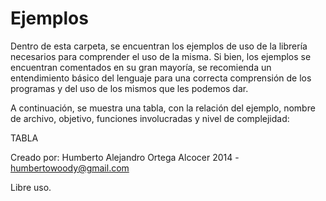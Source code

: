Ejemplos
========


Dentro de esta carpeta, se encuentran los ejemplos de uso de la librería necesarios para comprender
el uso de la misma. Si bien, los ejemplos se encuentran comentados en su gran mayoría, se recomienda
un entendimiento básico del lenguaje para una correcta comprensión de los programas y del uso de los
mismos que les podemos dar.

A continuación, se muestra una tabla, con la relación del ejemplo, nombre de archivo, objetivo, 
funciones involucradas y nivel de complejidad:


TABLA



Creado por: Humberto Alejandro Ortega Alcocer 2014 - <humbertowoody@gmail.com>

Libre uso.
